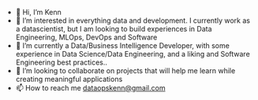 - 👋 Hi, I’m Kenn
- 👀 I’m interested in everything data and development. I currently work as a datascientist, but I am looking to build experiences in Data Engineering, MLOps, DevOps and Software
- 🌱 I’m currently a Data/Business Intelligence Developer, with some experience in Data Science/Data Engineering, and a liking and Software Engineering best practices..
- 💞️ I’m looking to collaborate on projects that will help me learn while creating meaningful applications
- 📫 How to reach me dataopskenn@gmail.com

<!---
dataopskenn/dataopskenn is a ✨ special ✨ repository because its `README.md` (this file) appears on your GitHub profile.
You can click the Preview link to take a look at your changes.
--->
